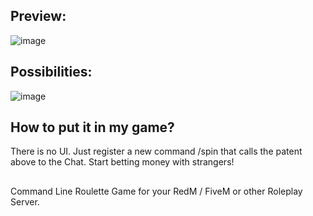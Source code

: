 ## Preview:
![image](https://github.com/DaKU720/roleplay_roulette/assets/69478926/f02c63ae-3b6e-4d84-bd55-fa0aa18d31d0)

## Possibilities:
![image](https://github.com/DaKU720/roleplay_roulette/assets/69478926/bfd2ca1d-5485-4c93-9a4b-f20ce6bee2bc)

## How to put it in my game?
There is no UI. Just register a new command /spin that calls the patent above to the Chat. Start betting money with strangers!

##
Command Line Roulette Game for your RedM / FiveM or other Roleplay Server. 

